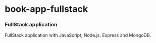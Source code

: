 # book-app-fullstack
### FullStack application 
FullStack application with JavaScript, Node.js, Express and MongoDB.
